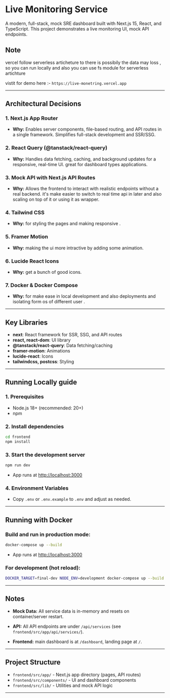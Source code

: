 # Live Monitoring Service

A modern, full-stack, mock SRE dashboard built with Next.js 15, React, and TypeScript. This project demonstrates a live monitoring UI, mock API endpoints.

## Note 
vercel follow serverless articheture to there is possibily the data may loss , so you can run locally and also you can use fs module for serverless artichture 

vistit for demo here :- ```https://live-monetring.vercel.app```

---

##  Architectural Decisions

### 1. **Next.js App Router**
- **Why:** Enables server components, file-based routing, and API routes in a single framework. Simplifies full-stack development and SSR/SSG.

### 2. **React Query (@tanstack/react-query)**
- **Why:** Handles data fetching, caching, and background updates for a responsive, real-time UI. great for dashboard types applications.

### 3. **Mock API with Next.js API Routes**
- **Why:** Allows the frontend to interact with realistic endpoints without a real backend. it's make easier to switch to real time api in later and also scaling on top of it or using it as wrapper.

### 4. **Tailwind CSS**
- **Why:** for styling the pages and making responsive .

### 5. **Framer Motion**
- **Why:** making the ui more intractive by adding some animation.

### 6. **Lucide React Icons**
- **Why:**  get a bunch of good icons.

### 7. **Docker & Docker Compose**
- **Why:** for make ease in local development and also deployments and isolating form os of different user .

---

## Key Libraries
- **next**: React framework for SSR, SSG, and API routes
- **react, react-dom**: UI library
- **@tanstack/react-query**: Data fetching/caching
- **framer-motion**: Animations
- **lucide-react**: Icons
- **tailwindcss, postcss**: Styling

---

##  Running Locally guide 

### **1. Prerequisites**
- Node.js 18+ (recommended: 20+)
- npm 

### **2. Install dependencies**
```sh
cd frontend
npm install
```

### **3. Start the development server**
```sh
npm run dev
```
- App runs at [http://localhost:3000](http://localhost:3000)

### **4. Environment Variables**
- Copy `.env` or `.env.example` to `.env` and adjust as needed.

---

##  Running with Docker

### **Build and run in production mode:**
```sh
docker-compose up --build
```
- App runs at [http://localhost:3000](http://localhost:3000)

### **For development (hot reload):**
```sh
DOCKER_TARGET=final-dev NODE_ENV=development docker-compose up --build
```

---

##  Notes
- **Mock Data:** All service data is in-memory and resets on container/server restart.
- **API:** All API endpoints are under `/api/services` (see `frontend/src/app/api/services/`).

- **Frontend:** main dashboard is at `/dashboard`, landing page at `/`.

---

## Project Structure
- `frontend/src/app/` - Next.js app directory (pages, API routes)
- `frontend/src/components/` - UI and dashboard components
- `frontend/src/lib/` - Utilities and mock API logic

---

